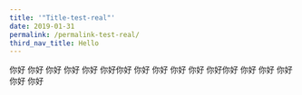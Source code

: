 ```yaml
---
title: '"Title-test-real"'
date: 2019-01-31
permalink: /permalink-test-real/
third_nav_title: Hello
---
```

你好
你好
你好
你好
你好
你好你好
你好
你好
你好
你好
你好你好
你好
你好
你好
你好
你好